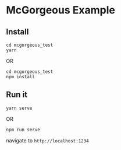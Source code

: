 # McGorgeous Example

## Install
```
cd mcgorgeous_test
yarn
```
OR
```
cd mcgorgeous_test
npm install
```
## Run it
```
yarn serve
```
OR
```
npm run serve
```

navigate to `http://localhost:1234`